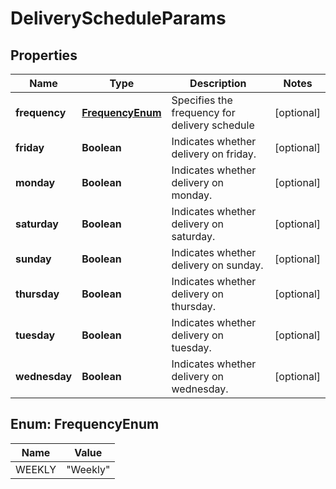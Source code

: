 

# DeliveryScheduleParams


## Properties

| Name | Type | Description | Notes |
|------------ | ------------- | ------------- | -------------|
|**frequency** | [**FrequencyEnum**](#FrequencyEnum) | Specifies the frequency for delivery schedule  |  [optional] |
|**friday** | **Boolean** | Indicates whether delivery on friday.  |  [optional] |
|**monday** | **Boolean** | Indicates whether delivery on monday.  |  [optional] |
|**saturday** | **Boolean** | Indicates whether delivery on saturday.  |  [optional] |
|**sunday** | **Boolean** | Indicates whether delivery on sunday.  |  [optional] |
|**thursday** | **Boolean** | Indicates whether delivery on thursday.  |  [optional] |
|**tuesday** | **Boolean** | Indicates whether delivery on tuesday.  |  [optional] |
|**wednesday** | **Boolean** | Indicates whether delivery on wednesday.  |  [optional] |



## Enum: FrequencyEnum

| Name | Value |
|---- | -----|
| WEEKLY | &quot;Weekly&quot; |



